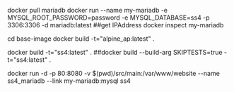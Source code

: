 
docker pull mariadb
docker run --name my-mariadb -e MYSQL_ROOT_PASSWORD=password -e MYSQL_DATABASE=ss4 -p 3306:3306 -d mariadb:latest
##get IPAddress
docker inspect my-mariadb


cd base-image
docker build -t="alpine_ap:latest" .

docker build -t="ss4:latest" .
##docker build --build-arg SKIPTESTS=true -t="ss4:latest" .

docker run -d -p 80:8080 -v $(pwd)/src/main:/var/www/website --name ss4_mariadb --link my-mariadb:mysql ss4

